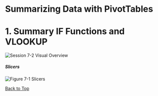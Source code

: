 # Summarizing Data with PivotTables
[](#top)
# 1. Summary IF Functions and VLOOKUP  

![Session 7-2 Visual Overview](../images/modules/M06/Session%207-2.png)  

##### Slicers
![Figure 7-1 Slicers](../images/modules/M06/Figure%207-1.png)

[Back to Top](#top)
